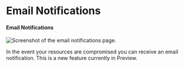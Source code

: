 # Email Notifications

#### Email Notifications <a id="email-notifications"></a>

![Screenshot of the email notifications page. ](https://prod-edxapp.edx-cdn.org/assets/courseware/v1/5bcfe55ae5e5f55b7af9caba763e99f3/asset-v1:Microsoft+AZURE208x+3T2018+type@asset+block/M3L2T5_55UgbZ4.png)

In the event your resources are compromised you can receive an email notification. This is a new feature currently in Preview.

